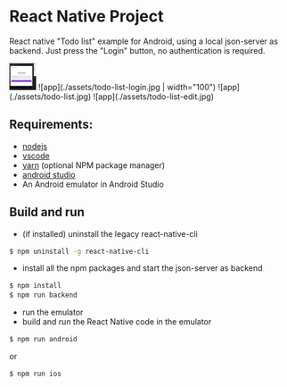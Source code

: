 # React Native Project
 React native "Todo list" example for Android, using a local json-server as backend. Just press the "Login" button, no authentication is required.

<img src="./assets/todo-list-login.jpg" height="48" width="48" >
![app](./assets/todo-list-login.jpg | width="100")
![app](./assets/todo-list.jpg)
![app](./assets/todo-list-edit.jpg)

## Requirements:
- [nodejs](https://nodejs.org/en/)
- [vscode](https://code.visualstudio.com/)
- [yarn](https://yarnpkg.com/lang/en/) (optional NPM package manager)
- [android studio](https://developer.android.com/studio)
- An Android emulator in Android Studio

## Build and run
- (if installed) uninstall the legacy react-native-cli 
```sh
$ npm uninstall -g react-native-cli
```
- install all the npm packages and start the json-server as backend
```sh
$ npm install
$ npm run backend
```
- run the emulator
- build and run the React Native code in the emulator
```sh
$ npm run android
```
or
```sh
$ npm run ios
```
